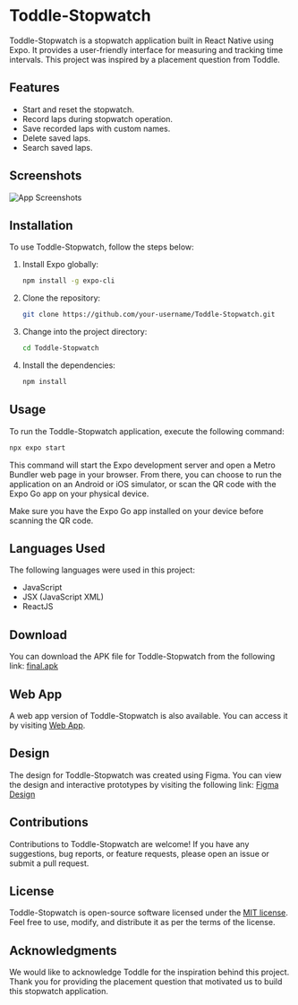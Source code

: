 # Toddle-Stopwatch

Toddle-Stopwatch is a stopwatch application built in React Native using Expo. It provides a user-friendly interface for measuring and tracking time intervals. This project was inspired by a placement question from Toddle.

## Features

- Start and reset the stopwatch.
- Record laps during stopwatch operation.
- Save recorded laps with custom names.
- Delete saved laps.
- Search saved laps.

## Screenshots

![App Screenshots](screenshots.png)

## Installation

To use Toddle-Stopwatch, follow the steps below:

1. Install Expo globally:

   ```bash
   npm install -g expo-cli
   ```

2. Clone the repository:

   ```bash
   git clone https://github.com/your-username/Toddle-Stopwatch.git
   ```

3. Change into the project directory:

   ```bash
   cd Toddle-Stopwatch
   ```

4. Install the dependencies:

   ```bash
   npm install
   ```

## Usage

To run the Toddle-Stopwatch application, execute the following command:

```bash
npx expo start
```

This command will start the Expo development server and open a Metro Bundler web page in your browser. From there, you can choose to run the application on an Android or iOS simulator, or scan the QR code with the Expo Go app on your physical device.

Make sure you have the Expo Go app installed on your device before scanning the QR code.

## Languages Used

The following languages were used in this project:

- JavaScript
- JSX (JavaScript XML)
- ReactJS

## Download

You can download the APK file for Toddle-Stopwatch from the following link: [final.apk](link-to-apk-file)

## Web App

A web app version of Toddle-Stopwatch is also available. You can access it by visiting [Web App](link-to-web-app).

## Design

The design for Toddle-Stopwatch was created using Figma. You can view the design and interactive prototypes by visiting the following link: [Figma Design](link-to-figma-design)

## Contributions

Contributions to Toddle-Stopwatch are welcome! If you have any suggestions, bug reports, or feature requests, please open an issue or submit a pull request.

## License

Toddle-Stopwatch is open-source software licensed under the [MIT license](LICENSE). Feel free to use, modify, and distribute it as per the terms of the license.

## Acknowledgments

We would like to acknowledge Toddle for the inspiration behind this project. Thank you for providing the placement question that motivated us to build this stopwatch application.
